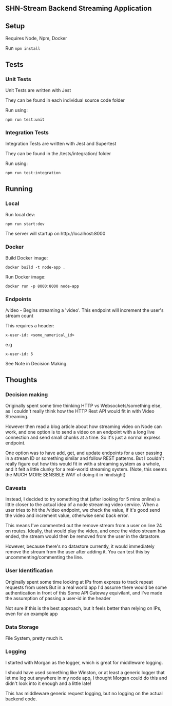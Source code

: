 ## SHN-Stream Backend Streaming Application

## Setup 

Requires Node, Npm, Docker

Run `npm install`

## Tests

### Unit Tests

Unit Tests are written with Jest

They can be found in each individual source code folder

Run using:

```
npm run test:unit
```

### Integration Tests

Integration Tests are written with Jest and Supertest

They can be found in the /tests/integration/ folder

Run using:

```
npm run test:integration
```

## Running

### Local

Run local dev:

```
npm run start:dev
```

The server will startup on http://localhost:8000

### Docker

Build Docker image:

```
docker build -t node-app .
```

Run Docker image:

```
docker run -p 8000:8000 node-app
```

### Endpoints

/video - Begins streaming a 'video'. This endpoint will increment the user's stream count

This requires a header:

```
x-user-id: <some_numerical_id>
```

e.g

```
x-user-id: 5
```

See Note in Decision Making. 

## Thoughts

### Decision making

Originally spent some time thinking HTTP vs Websockets/something else, as I couldn't really think how the HTTP Rest API would fit in with Video Streaming.

However then read a blog article about how streaming video on Node can work, and one option is to send a video on an endpoint with a long live connection and send small chunks at a time. So it's just a normal express endpoint.

One option was to have add, get, and update endpoints for a user passing in a stream ID or something similar and follow REST patterns. But I couldn't really figure out how this would fit in with a streaming system as a whole, and it felt a little clunky for a real-world streaming system.
(Note, this seems the MUCH MORE SENSIBLE WAY of doing it in hindsight)

### Caveats

Instead, I decided to try something that (after looking for 5 mins online) a little closer to the actual idea of a node streaming video service. When a user tries to hit the /video endpoint, we check the value, if it's good send the video and increment value, otherwise send back error. 

This means I've commented out the remove stream from a user on line 24 on routes. 
Ideally, that would play the video, and once the video stream has ended, the stream would then be removed from the user in the datastore. 

However, because there's no datastore currently, it would immediately remove the stream from the user after adding it. You can test this by uncommenting/commenting the line. 

### User Identification

Originally spent some time looking at IPs from express to track repeat requests from users
But in a real world app I'd assume there would be some authentication in front of this
Some API Gateway equivilant, and I've made the assumption of passing a user-id in the header

Not sure if this is the best approach, but it feels better than relying on IPs, even for an example app

### Data Storage

File System, pretty much it.

### Logging

I started with Morgan as the logger, which is great for middleware logging.

I should have used something like Winston, or at least a generic logger that let me log out anywhere in my node app, I thought Morgan could do this and didn't look into it enough and a little late!

This has middleware generic request logging, but no logging on the actual backend code. 


